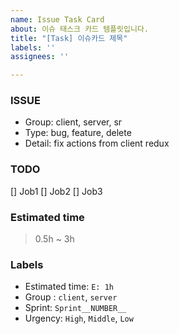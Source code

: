 ```yaml
---
name: Issue Task Card
about: 이슈 태스크 카드 템플릿입니다.
title: "[Task] 이슈카드 제목"
labels: ''
assignees: ''

---
```


### ISSUE
* Group: client, server, sr
* Type: bug, feature, delete
* Detail: fix actions from client redux
### TODO
[] Job1
[] Job2
[] Job3
### Estimated time
> 0.5h ~ 3h

### Labels
* Estimated time: `E: 1h`
* Group : `client`, `server`
* Sprint: `Sprint__NUMBER__`
* Urgency: `High`, `Middle`, `Low`
